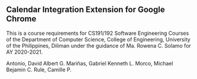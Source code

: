 ## Calendar Integration Extension for Google Chrome

This is a course requirements for CS191/192 Software Engineering Courses of the Department of Computer Science, College of Engineering, University of the Philippines, Diliman under the guidance of Ma. Rowena C. Solamo for AY 2020-2021.

Antonio, David Albert G.
Mariñas,  Gabriel Kenneth L.
Morco, Michael Bejamin C.
Rule, Camille P.
